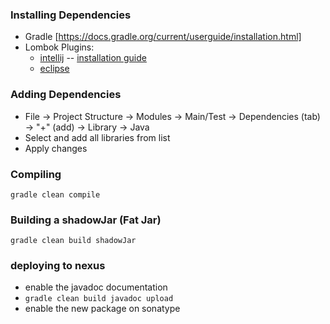 
### Installing Dependencies
  * Gradle [https://docs.gradle.org/current/userguide/installation.html]
  * Lombok Plugins:
    * [intellij](https://plugins.jetbrains.com/plugin/6317) -- [installation guide](https://github.com/mplushnikov/lombok-intellij-plugin#installation)
    * [eclipse](http://stackoverflow.com/questions/22310414/how-to-configure-lombok-in-eclipse-luna)

### Adding Dependencies
  * File -> Project Structure -> Modules -> Main/Test -> Dependencies (tab) -> "+" (add) -> Library -> Java
  * Select and add all libraries from list
  * Apply changes

### Compiling
  `gradle clean compile`
  
### Building a shadowJar (Fat Jar)
  `gradle clean build shadowJar`
  
### deploying to nexus
  * enable the javadoc documentation
  * `gradle clean build javadoc upload`
  * enable the new package on sonatype

